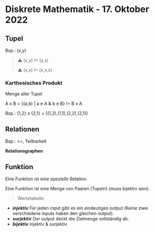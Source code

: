 # Diskrete Mathematik - 17. Oktober 2022

## Tupel

Bsp.: (x,y)

> :warning: (x,y) != (y,x)
>
> :warning: (x,x) != (x,x,x)

### Karthesisches Produkt

Menge aller Tupel

A x B = {(a,b) | a e A & b e B} != B x A

Bsp.: {1,2} x {2,1} = {(1,2),(1,1),(2,2),(2,1)}

## Relationen

Bsp.: <=, Teilbarkeit

**Relationsgraphen**

## Funktion

Eine Funktion ist eine spezielle Relation.

Eine Funktion ist eine Menge von Paaren (Tupeln) (muss bijektiv sein).

> Wertetabelle

- ***injektiv*** Für jeden input gibt es ein eindeutiges output (Keine zwei verschiedene inputs haben den gleichen output).
- ***surjektiv*** Der output deckt die Zielmenge vollständig ab.
- ***bijektiv*** injektiv & surjektiv
